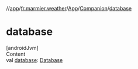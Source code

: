 //[app](../../../../index.md)/[fr.marmier.weather](../../index.md)/[App](../index.md)/[Companion](index.md)/[database](database.md)



# database  
[androidJvm]  
Content  
val [database](database.md): [Database](../../-database/index.md)  



